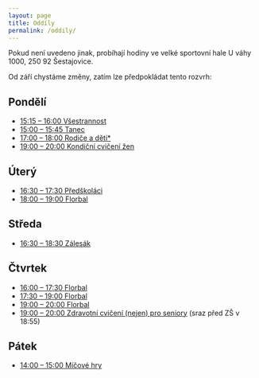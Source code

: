 ```yaml
---
layout: page
title: Oddíly
permalink: /oddily/
---
```


Pokud není uvedeno jinak, probíhají hodiny ve velké sportovní hale U váhy 1000, 250 92 Šestajovice.

Od září chystáme změny, zatím lze předpokládat tento rozvrh:

## Pondělí

* [15:15 – 16:00 Všestrannost]({{relative}}/oddily/vsestrannost)
* [15:00 – 15:45 Tanec]({{relative}}/oddily/tanec)
* [17:00 – 18:00 Rodiče a děti*]({{relative}}/oddily/rodice-a-deti)
* [19:00 – 20:00 Kondiční cvičení žen]({{relative}}/oddily/zeny)

## Úterý

* [16:30 – 17:30 Předškoláci]({{relative}}/oddily/predskolaci)
* [18:00 – 19:00 Florbal]({{relative}}/oddily/florbal)

## Středa

* [16:30 – 18:30 Zálesák]({{relative}}/oddily/zalesak)

## Čtvrtek

* [16:00 – 17:30 Florbal]({{relative}}/oddily/florbal)
* [17:30 – 19:00 Florbal]({{relative}}/oddily/florbal)
* [19:00 – 20:00 Florbal]({{relative}}/oddily/florbal)
* [19:00 – 20:00 Zdravotní cvičení (nejen) pro seniory]({{relative}}/oddily/zdravotni) (sraz před ZŠ v 18:55)

## Pátek

* [14:00 – 15:00 Míčové hry]({{relative}}/oddily/micovky)
